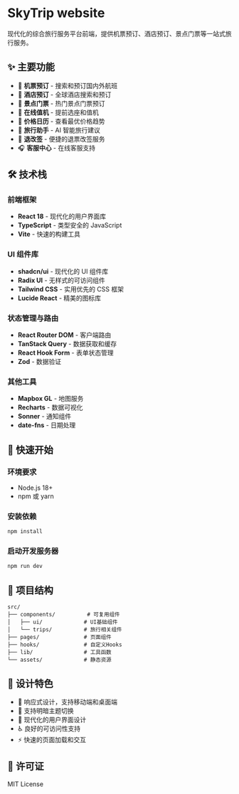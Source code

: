 # SkyTrip website

现代化的综合旅行服务平台前端，提供机票预订、酒店预订、景点门票等一站式旅行服务。

## ✨ 主要功能

- 🛫 **机票预订** - 搜索和预订国内外航班
- 🏨 **酒店预订** - 全球酒店搜索和预订
- 🎫 **景点门票** - 热门景点门票预订
- 📱 **在线值机** - 提前选座和值机
- 📅 **价格日历** - 查看最优价格趋势
- 🤖 **旅行助手** - AI 智能旅行建议
- 🔄 **退改签** - 便捷的退票改签服务
- 🎧 **客服中心** - 在线客服支持

## 🛠️ 技术栈

### 前端框架

- **React 18** - 现代化的用户界面库
- **TypeScript** - 类型安全的 JavaScript
- **Vite** - 快速的构建工具

### UI 组件库

- **shadcn/ui** - 现代化的 UI 组件库
- **Radix UI** - 无样式的可访问组件
- **Tailwind CSS** - 实用优先的 CSS 框架
- **Lucide React** - 精美的图标库

### 状态管理与路由

- **React Router DOM** - 客户端路由
- **TanStack Query** - 数据获取和缓存
- **React Hook Form** - 表单状态管理
- **Zod** - 数据验证

### 其他工具

- **Mapbox GL** - 地图服务
- **Recharts** - 数据可视化
- **Sonner** - 通知组件
- **date-fns** - 日期处理

## 🚀 快速开始

### 环境要求

- Node.js 18+
- npm 或 yarn

### 安装依赖

```bash
npm install
```

### 启动开发服务器

```bash
npm run dev
```

## 📁 项目结构

```
src/
├── components/          # 可复用组件
│   ├── ui/             # UI基础组件
│   └── trips/          # 旅行相关组件
├── pages/              # 页面组件
├── hooks/              # 自定义Hooks
├── lib/                # 工具函数
└── assets/             # 静态资源
```

## 🎨 设计特色

- 📱 响应式设计，支持移动端和桌面端
- 🌙 支持明暗主题切换
- 🎯 现代化的用户界面设计
- ♿ 良好的可访问性支持
- ⚡ 快速的页面加载和交互

## 📄 许可证

MIT License
